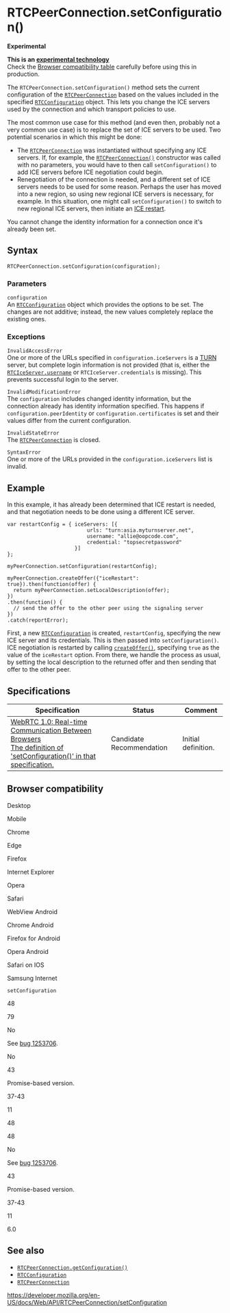 RTCPeerConnection.setConfiguration()
====================================

**Experimental**

**This is an [experimental technology](https://developer.mozilla.org/en-US/docs/MDN/Guidelines/Conventions_definitions#experimental)**  
Check the [Browser compatibility table](#browser_compatibility) carefully before using this in production.

The `RTCPeerConnection.setConfiguration()` method sets the current configuration of the [`RTCPeerConnection`](../rtcpeerconnection) based on the values included in the specified [`RTCConfiguration`](../rtcconfiguration) object. This lets you change the ICE servers used by the connection and which transport policies to use.

The most common use case for this method (and even then, probably not a very common use case) is to replace the set of ICE servers to be used. Two potential scenarios in which this might be done:

-   The [`RTCPeerConnection`](../rtcpeerconnection) was instantiated without specifying any ICE servers. If, for example, the [`RTCPeerConnection()`](rtcpeerconnection) constructor was called with no parameters, you would have to then call `setConfiguration()` to add ICE servers before ICE negotiation could begin.
-   Renegotiation of the connection is needed, and a different set of ICE servers needs to be used for some reason. Perhaps the user has moved into a new region, so using new regional ICE servers is necessary, for example. In this situation, one might call `setConfiguration()` to switch to new regional ICE servers, then initiate an [ICE restart](../webrtc_api/session_lifetime#ice_restart).

You cannot change the identity information for a connection once it's already been set.

Syntax
------

    RTCPeerConnection.setConfiguration(configuration);

### Parameters

`configuration`  
An [`RTCConfiguration`](../rtcconfiguration) object which provides the options to be set. The changes are not additive; instead, the new values completely replace the existing ones.

### Exceptions

`InvalidAccessError`  
One or more of the URLs specified in `configuration.iceServers` is a [TURN](https://developer.mozilla.org/en-US/docs/Glossary/TURN) server, but complete login information is not provided (that is, either the [`RTCIceServer.username`](../rtciceserver/username) or <span class="page-not-created">`RTCIceServer.credentials`</span> is missing). This prevents successful login to the server.

`InvalidModificationError`  
The `configuration` includes changed identity information, but the connection already has identity information specified. This happens if `configuration.peerIdentity` or `configuration.certificates` is set and their values differ from the current configuration.

`InvalidStateError`  
The [`RTCPeerConnection`](../rtcpeerconnection) is closed.

`SyntaxError`  
One or more of the URLs provided in the `configuration.iceServers` list is invalid.

Example
-------

In this example, it has already been determined that ICE restart is needed, and that negotiation needs to be done using a different ICE server.

    var restartConfig = { iceServers: [{
                              urls: "turn:asia.myturnserver.net",
                              username: "allie@oopcode.com",
                              credential: "topsecretpassword"
                          }]
    };

    myPeerConnection.setConfiguration(restartConfig);

    myPeerConnection.createOffer({"iceRestart": true}).then(function(offer) {
      return myPeerConnection.setLocalDescription(offer);
    })
    .then(function() {
      // send the offer to the other peer using the signaling server
    })
    .catch(reportError);

First, a new [`RTCConfiguration`](../rtcconfiguration) is created, `restartConfig`, specifying the new ICE server and its credentials. This is then passed into `setConfiguration()`. ICE negotiation is restarted by calling [`createOffer()`](createoffer), specifying `true` as the value of the `iceRestart` option. From there, we handle the process as usual, by setting the local description to the returned offer and then sending that offer to the other peer.

Specifications
--------------

<table><thead><tr class="header"><th>Specification</th><th>Status</th><th>Comment</th></tr></thead><tbody><tr class="odd"><td><a href="https://w3c.github.io/webrtc-pc/#dom-rtcpeerconnection-setconfiguration">WebRTC 1.0: Real-time Communication Between Browsers<br />
<span class="small">The definition of 'setConfiguration()' in that specification.</span></a></td><td><span class="spec-cr">Candidate Recommendation</span></td><td>Initial definition.</td></tr></tbody></table>

Browser compatibility
---------------------

Desktop

Mobile

Chrome

Edge

Firefox

Internet Explorer

Opera

Safari

WebView Android

Chrome Android

Firefox for Android

Opera Android

Safari on IOS

Samsung Internet

`setConfiguration`

48

79

No

See [bug 1253706](https://bugzil.la/1253706).

No

43

Promise-based version.

37-43

11

48

48

No

See [bug 1253706](https://bugzil.la/1253706).

43

Promise-based version.

37-43

11

6.0

See also
--------

-   [`RTCPeerConnection.getConfiguration()`](getconfiguration)
-   [`RTCConfiguration`](../rtcconfiguration)
-   [`RTCPeerConnection`](../rtcpeerconnection)

<a href="https://developer.mozilla.org/en-US/docs/Web/API/RTCPeerConnection/setConfiguration" class="_attribution-link">https://developer.mozilla.org/en-US/docs/Web/API/RTCPeerConnection/setConfiguration</a>
